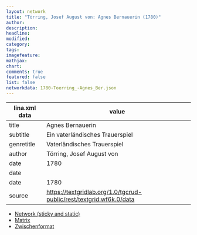 ```yaml
---
layout: network
title: "Törring, Josef August von: Agnes Bernauerin (1780)"
author:
description:
headline:
modified:
category:
tags:
imagefeature: 
mathjax: 
chart: 
comments: true
featured: false
list: false
networkdata: 1780-Toerring_-Agnes_Ber.json
---
```

lina.xml data  | value
------------- | -------------
title|Agnes Bernauerin
subtitle|Ein vaterländisches Trauerspiel
genretitle|Vaterländisches Trauerspiel
author|Törring, Josef August von
date|1780
date|
date|1780
source|https://textgridlab.org/1.0/tgcrud-public/rest/textgrid:wf6k.0/data


* [Network (sticky and static)](/network404)
* [Matrix](/matrix404)
* [Zwischenformat](/lina404 )
